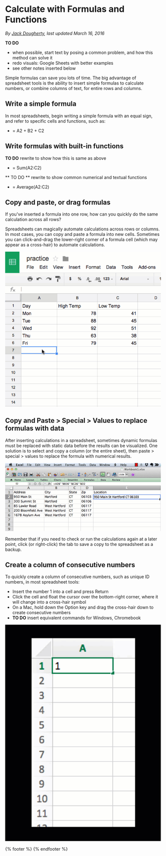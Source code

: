# Calculate with Formulas and Functions
*By [Jack Dougherty](../../introduction/who.md), last updated March 16, 2016*

**TO DO**
- when possible, start text by posing a common problem, and how this method can solve it
- redo visuals: Google Sheets with better examples
- see other notes inserted below

Simple formulas can save you lots of time. The big advantage of spreadsheet tools is the ability to insert simple formulas to calculate numbers, or combine columns of text, for entire rows and columns.

## Write a simple formula

In most spreadsheets, begin writing a simple formula with an equal sign, and refer to specific cells and functions, such as:

- = A2 + B2 + C2

## Write formulas with built-in functions

**TO DO** rewrite to show how this is same as above

- = Sum(A2:C2)

** TO DO ** rewrite to show common numerical and textual functions

- = Average(A2:C2)

## Copy and paste, or drag formulas

If you've inserted a formula into one row, how can you quickly do the same calculation across all rows?

Spreadsheets can magically automate calculations across rows or columns. In most cases, you can copy and paste a formula into new cells. Sometimes you can click-and-drag the lower-right corner of a formula cell (which may appear as a cross-hair) to automate calculations.

![](SpreadsheetFormula640w.gif)

## Copy and Paste > Special > Values to replace formulas with data

After inserting calculations in a spreadsheet, sometimes dynamic formulas must be replaced with static data before the results can be visualized. One solution is to select and copy a column (or the entire sheet), then paste > special > values to replace the formula with numerical results.

![](SpreadsheetPasteSpecialValues640w.gif)

Remember that if you need to check or run the calculations again at a later point, click (or right-click) the tab to save a copy to the spreadsheet as a backup.

## Create a column of consecutive numbers

To quickly create a column of consecutive numbers, such as unique ID numbers, in most spreadsheet tools:

- Insert the number 1 into a cell and press Return
- Click the cell and float the cursor over the bottom-right corner, where it will change into a cross-hair symbol
- On a Mac, hold down the Option key and drag the cross-hair down to create consecutive numbers
- **TO DO** insert equivalent commands for Windows, Chromebook

![](excel-drag-consec.gif)


{% footer %}
{% endfooter %}
